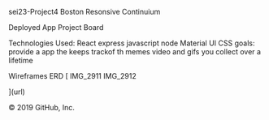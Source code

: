 sei23-Project4
Boston Resonsive Continuium
<a href ="https://immense-forest-65187.herokuapp.com/"></a>

Deployed App Project Board 



Technologies Used: React express javascript node Material UI CSS 
goals: provide a app the keeps trackof th memes video and gifs you collect over a lifetime

Wireframes ERD [ IMG_2911 IMG_2912

](url)

© 2019 GitHub, Inc.